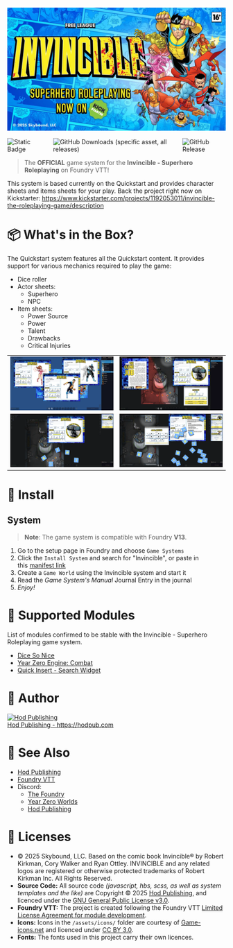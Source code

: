 <p style="text-align: center;"><img style="margin-left: auto; margin-right: auto;" src="https://github.com/hodpub/invincible/raw/main/assets/invincible.webp" /></p>
<div class="columns"><img src="https://img.shields.io/badge/Min._Foundry_VTT-v13.348-green?style=for-the-badge" alt="Static Badge" /> <img src="https://img.shields.io/github/downloads/hodpub/invincible/system.zip?style=for-the-badge" alt="GitHub Downloads (specific asset, all releases)" /> <img src="https://img.shields.io/github/v/release/hodpub/invincible?display_name=release&amp;style=for-the-badge" alt="GitHub Release" /></div>
<blockquote>
<p>The <strong>OFFICIAL</strong>&nbsp;game system for the <strong>Invincible - Superhero Roleplaying</strong> on Foundry VTT!</p>
</blockquote>
<p>This system is based currently on the Quickstart and provides character sheets and items sheets for your play. Back the project right now on Kickstarter: <a href="https://www.kickstarter.com/projects/1192053011/invincible-the-roleplaying-game/description" target="_blank" rel="nofollow noopener">https://www.kickstarter.com/projects/1192053011/invincible-the-roleplaying-game/description</a></p>
<div class="markdown-heading">
<h1 class="heading-element">📦 What's in the Box?</h1>
</div>
<p>The Quickstart system features all the Quickstart content. It provides support for various mechanics required to play the game:</p>
<ul>
<li>Dice roller</li>
<li>Actor sheets:
<ul>
<li>Superhero</li>
<li>NPC</li>
</ul>
</li>
<li>Item sheets:
<ul>
<li>Power Source</li>
<li>Power</li>
<li>Talent</li>
<li>Drawbacks</li>
<li>Critical Injuries</li>
</ul>
</li>
</ul>
<table style="width: 100%;">
<tbody>
<tr>
<td style="width: 50%;"><img src="https://github.com/hodpub/invincible/blob/main/marketing/ks/ks1.webp?raw=true" alt="" /></td>
<td style="width: 50%;"><img src="https://github.com/hodpub/invincible/blob/main/marketing/ks/ks2.webp?raw=true" alt="" /></td>
</tr>
<tr>
<td style="width: 50%;"><img src="https://github.com/hodpub/invincible/blob/main/marketing/ks/ks3.webp?raw=true" alt="" /></td>
<td style="width: 50%;"><img src="https://github.com/hodpub/invincible/blob/main/marketing/ks/ks4.webp?raw=true" alt="" /></td>
</tr>
</tbody>
</table>
<div class="markdown-heading">
<h1 class="heading-element">🚀 Install</h1>
</div>
<div class="markdown-heading">
<h2 class="heading-element">System</h2>
</div>
<blockquote>
<p><strong>Note</strong>: The game system is compatible with Foundry&nbsp;<strong>V13</strong>.</p>
</blockquote>
<ol>
<li>Go to the setup page in Foundry and choose&nbsp;<code>Game Systems</code></li>
<li>Click the&nbsp;<code>Install System</code>&nbsp;and search for "Invincible", or paste in this&nbsp;<a href="https://github.com/hodpub/invincible/releases/latest/download/system.json" target="_blank" rel="nofollow noopener">manifest link</a></li>
<li>Create a&nbsp;<code>Game World</code>&nbsp;using the Invincible system and start it</li>
<li>Read the&nbsp;<em>Game System's Manual</em>&nbsp;Journal Entry in the journal</li>
<li><em>Enjoy!</em></li>
</ol>
<div class="markdown-heading">
<h1 class="heading-element">🧩 Supported Modules</h1>
</div>
<p>List of modules confirmed to be stable with the Invincible - Superhero Roleplaying game system.</p>
<ul>
<li><a href="https://foundryvtt.com/packages/dice-so-nice/" rel="nofollow">Dice So Nice</a></li>
<li><a href="https://foundryvtt.com/packages/yze-combat" rel="nofollow">Year Zero Engine: Combat</a></li>
<li><a href="https://foundryvtt.com/packages/quick-insert" rel="nofollow">Quick Insert - Search Widget</a></li>
</ul>
<div class="markdown-heading">
<h1 class="heading-element">👤 Author</h1>
</div>
<p><a href="https://hodpub.com/" target="_blank" rel="nofollow noopener"><img src="https://camo.githubusercontent.com/de2603fc8968360041c1e48b3d800594484324a7379847d3cafa609da40e4bdf/68747470733a2f2f686f647075622e636f6d2f77702d636f6e74656e742f75706c6f6164732f323032342f30332f484033782e77656270" alt="Hod Publishing" /><br />Hod Publishing - https://hodpub.com</a></p>
<div class="markdown-heading">
<h1 class="heading-element">🔗 See Also</h1>
</div>
<ul>
<li><a href="https://hodpub.com/" target="_blank" rel="nofollow noopener">Hod Publishing</a></li>
<li><a href="https://foundryvtt.com/" rel="nofollow">Foundry VTT</a></li>
<li>Discord:
<ul>
<li><a href="https://discord.gg/foundryvtt" target="_blank" rel="nofollow noopener">The Foundry</a></li>
<li><a href="https://discord.gg/RnaydHR" target="_blank" rel="nofollow noopener">Year Zero Worlds</a></li>
<li><a href="https://hodpub.com/discord" target="_blank" rel="nofollow noopener">Hod Publishing</a></li>
</ul>
</li>
</ul>
<div class="markdown-heading">
<h1 class="heading-element">📝 Licenses</h1>
</div>
<ul>
<li>&copy; 2025 Skybound, LLC. Based on the comic book Invincible&reg; by Robert Kirkman, Cory Walker and Ryan Ottley. INVINCIBLE and any related logos are registered or otherwise protected trademarks of Robert Kirkman Inc. All Rights Reserved.</li>
<li><strong>Source Code:</strong>&nbsp;All source code&nbsp;<em>(javascript, hbs, scss, as well as system templates and the like)</em>&nbsp;are Copyright &copy; 2025&nbsp;<a href="https://hodpub.com/" target="_blank" rel="nofollow noopener">Hod Publishing</a>, and licenced under the&nbsp;<a href="https://github.com/hodpub/invincible-vtt/blob/master/LICENSE" target="_blank" rel="nofollow noopener">GNU General Public License v3.0</a>.</li>
<li><strong>Foundry VTT:</strong>&nbsp;The project is created following the Foundry VTT&nbsp;<a href="https://foundryvtt.com/article/license/" rel="nofollow">Limited License Agreement for module development</a>.</li>
<li><strong>Icons:</strong> Icons in the&nbsp;<code>/assets/icons/</code>&nbsp;folder are courtesy of&nbsp;<a href="https://game-icons.net/" target="_blank" rel="nofollow noopener">Game-icons.net</a>&nbsp;and licenced under&nbsp;<a href="https://creativecommons.org/licenses/by/3.0/" target="_blank" rel="nofollow noopener">CC BY 3.0</a>.</li>
<li><strong>Fonts:</strong>&nbsp;The fonts used in this project carry their own licences.</li>
</ul>
